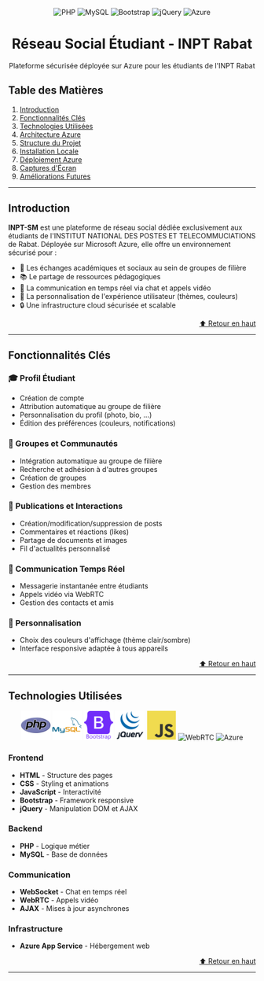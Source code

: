 <a name="top"></a>

<div align="center">
  <img src="https://img.shields.io/badge/PHP-777BB4?style=for-the-badge&logo=php&logoColor=white" alt="PHP">
  <img src="https://img.shields.io/badge/MySQL-4479A1?style=for-the-badge&logo=mysql&logoColor=white" alt="MySQL">
  <img src="https://img.shields.io/badge/Bootstrap-7952B3?style=for-the-badge&logo=bootstrap&logoColor=white" alt="Bootstrap">
  <img src="https://img.shields.io/badge/jQuery-0769AD?style=for-the-badge&logo=jquery&logoColor=white" alt="jQuery">
  <img src="https://img.shields.io/badge/Azure-0089D6?style=for-the-badge&logo=microsoft-azure&logoColor=white" alt="Azure">
  <h1>Réseau Social Étudiant - INPT Rabat</h1>
  <p>Plateforme sécurisée déployée sur Azure pour les étudiants de l'INPT Rabat</p>
</div>

## Table des Matières
1. [Introduction](#introduction)
2. [Fonctionnalités Clés](#features)
3. [Technologies Utilisées](#tech)
4. [Architecture Azure](#azure-arch)
5. [Structure du Projet](#structure)
6. [Installation Locale](#installation)
7. [Déploiement Azure](#azure-deploy)
8. [Captures d'Écran](#screenshots)
9. [Améliorations Futures](#future)

---

## Introduction<a name="introduction"></a>

**INPT-SM** est une plateforme de réseau social dédiée exclusivement aux étudiants de l'INSTITUT NATIONAL DES POSTES ET TELECOMMUCIATIONS de Rabat. Déployée sur Microsoft Azure, elle offre un environnement sécurisé pour :

- 👥 Les échanges académiques et sociaux au sein de groupes de filière
- 📚 Le partage de ressources pédagogiques
- 💬 La communication en temps réel via chat et appels vidéo
- 🎨 La personnalisation de l'expérience utilisateur (thèmes, couleurs)
- 🔒 Une infrastructure cloud sécurisée et scalable

<div align="right">
  <a href="#top">⬆ Retour en haut</a>
</div>

---

## Fonctionnalités Clés<a name="features"></a>

### 🎓 Profil Étudiant
- Création de compte
- Attribution automatique au groupe de filière
- Personnalisation du profil (photo, bio, ...)
- Édition des préférences (couleurs, notifications)

### 👥 Groupes et Communautés
- Intégration automatique au groupe de filière
- Recherche et adhésion à d'autres groupes
- Création de groupes
- Gestion des membres

### 📢 Publications et Interactions
- Création/modification/suppression de posts
- Commentaires et réactions (likes)
- Partage de documents et images
- Fil d'actualités personnalisé

### 💬 Communication Temps Réel
- Messagerie instantanée entre étudiants
- Appels vidéo via WebRTC
- Gestion des contacts et amis

### 🎨 Personnalisation
- Choix des couleurs d'affichage (thème clair/sombre)
- Interface responsive adaptée à tous appareils

<div align="right">
  <a href="#top">⬆ Retour en haut</a>
</div>

---

## Technologies Utilisées<a name="tech"></a>

<div align="center">
  <img src="https://raw.githubusercontent.com/devicons/devicon/master/icons/php/php-original.svg" width="60" height="60" alt="PHP">
  <img src="https://raw.githubusercontent.com/devicons/devicon/master/icons/mysql/mysql-original-wordmark.svg" width="60" height="60" alt="MySQL">
  <img src="https://raw.githubusercontent.com/devicons/devicon/master/icons/bootstrap/bootstrap-plain-wordmark.svg" width="60" height="60" alt="Bootstrap">
  <img src="https://raw.githubusercontent.com/devicons/devicon/master/icons/jquery/jquery-original-wordmark.svg" width="60" height="60" alt="jQuery">
  <img src="https://raw.githubusercontent.com/devicons/devicon/master/icons/javascript/javascript-original.svg" width="60" height="60" alt="JavaScript">
  <img src="https://habrastorage.org/webt/sj/cp/ns/sjcpnsa3rhy4uystxuguhu162pq.png" width="60" height="60" alt="WebRTC">
  <img src="https://www.vectorlogo.zone/logos/microsoft_azure/microsoft_azure-icon.svg" width="60" height="60" alt="Azure">
</div>

### Frontend
- **HTML** - Structure des pages
- **CSS** - Styling et animations
- **JavaScript** - Interactivité
- **Bootstrap** - Framework responsive
- **jQuery** - Manipulation DOM et AJAX

### Backend
- **PHP** - Logique métier
- **MySQL** - Base de données

### Communication
- **WebSocket** - Chat en temps réel
- **WebRTC** - Appels vidéo
- **AJAX** - Mises à jour asynchrones

### Infrastructure
- **Azure App Service** - Hébergement web


<div align="right">
  <a href="#top">⬆ Retour en haut</a>
</div>

---
